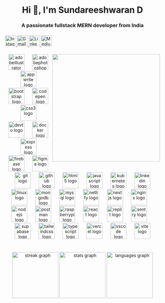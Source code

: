 <h1 align="center">Hi 👋, I'm Sundareeshwaran D</h1>

###
<h3 align="center">A passionate fullstack MERN developer from India</h3>

###

<div align="left">
  <a href="https://www.instagram.com/sanjay_sundareeshwaran/" target="_blank">
      <img src="https://img.shields.io/static/v1?message=Instagram&logo=instagram&label=&color=E4405F&logoColor=white&labelColor=&style=for-the-badge" height="35" alt="Instagram" />
    </a>
    <a href="mailto:sundareeshwaran@gmail.com" target="_blank">
      <img src="https://img.shields.io/static/v1?message=Gmail&logo=gmail&label=&color=D14836&logoColor=white&labelColor=&style=for-the-badge" height="35" alt="Gmail" />
    </a>
    <a href="https://www.linkedin.com/in/sundareeshwaran/" target="_blank">
      <img src="https://img.shields.io/static/v1?message=LinkedIn&logo=linkedin&label=&color=0077B5&logoColor=white&labelColor=&style=for-the-badge" height="35" alt="LinkedIn" />
    </a>
    <a href="https://medium.com/@sundareeshwarand" target="_blank">
      <img src="https://img.shields.io/static/v1?message=Medium&logo=medium&label=&color=12100E&logoColor=white&labelColor=&style=for-the-badge" height="35" alt="Medium" />
    </a>
</div>

###

<img align="right" height="350" src="https://images.squarespace-cdn.com/content/v1/5769fc401b631bab1addb2ab/1541580611624-TE64QGKRJG8SWAIUS7NS/ke17ZwdGBToddI8pDm48kPoswlzjSVMM-SxOp7CV59BZw-zPPgdn4jUwVcJE1ZvWQUxwkmyExglNqGp0IvTJZamWLI2zvYWH8K3-s_4yszcp2ryTI0HqTOaaUohrI8PI6FXy8c9PWtBlqAVlUS5izpdcIXDZqDYvprRqZ29Pw0o/coding-freak.gif"  />

###

<div align="center">
  <img src="https://skillicons.dev/icons?i=ai" height="52" alt="adobeillustrator logo"  />
  <img width="18" />
  <img src="https://skillicons.dev/icons?i=ps" height="52" alt="adobephotoshop logo"  />
  <img width="18" />
  <img src="https://skillicons.dev/icons?i=appwrite" height="52" alt="appwrite logo"  />
  <img width="18" />
  <img src="https://skillicons.dev/icons?i=bootstrap" height="52" alt="bootstrap logo"  />
  <img width="18" />
  <img src="https://skillicons.dev/icons?i=codepen" height="52" alt="codepen logo"  />
  <img width="18" />
  <img src="https://skillicons.dev/icons?i=css" height="52" alt="css3 logo"  />
  <img width="18" />
  <img src="https://skillicons.dev/icons?i=devto" height="52" alt="devto logo"  />
  <img width="18" />
  <img src="https://skillicons.dev/icons?i=docker" height="52" alt="docker logo"  />
  <img width="18" />
  <img src="https://skillicons.dev/icons?i=express" height="52" alt="express logo"  />
  <img width="18" />
  <img src="https://skillicons.dev/icons?i=firebase" height="52" alt="firebase logo"  />
  <img width="18" />
  <img src="https://skillicons.dev/icons?i=figma" height="52" alt="figma logo"  />
  <img width="18" />
  <img src="https://skillicons.dev/icons?i=git" height="52" alt="git logo"  />
  <img width="18" />
  <img src="https://skillicons.dev/icons?i=github" height="52" alt="github logo"  />
  <img width="18" />
  <img src="https://skillicons.dev/icons?i=html" height="52" alt="html5 logo"  />
  <img width="18" />
  <img src="https://skillicons.dev/icons?i=js" height="52" alt="javascript logo"  />
  <img width="18" />
  <img src="https://skillicons.dev/icons?i=kubernetes" height="52" alt="kubernetes logo"  />
  <img width="18" />
  <img src="https://skillicons.dev/icons?i=linkedin" height="52" alt="linkedin logo"  />
  <img width="18" />
  <img src="https://skillicons.dev/icons?i=linux" height="52" alt="linux logo"  />
  <img width="18" />
  <img src="https://skillicons.dev/icons?i=mongodb" height="52" alt="mongodb logo"  />
  <img width="18" />
  <img src="https://skillicons.dev/icons?i=mysql" height="52" alt="mysql logo"  />
  <img width="18" />
  <img src="https://skillicons.dev/icons?i=netlify" height="52" alt="netlify logo"  />
  <img width="18" />
  <img src="https://skillicons.dev/icons?i=nextjs" height="52" alt="nextjs logo"  />
  <img width="18" />
  <img src="https://skillicons.dev/icons?i=nginx" height="52" alt="nginx logo"  />
  <img width="18" />
  <img src="https://skillicons.dev/icons?i=nodejs" height="52" alt="nodejs logo"  />
  <img width="18" />
  <img src="https://skillicons.dev/icons?i=postman" height="52" alt="postman logo"  />
  <img width="18" />
  <img src="https://skillicons.dev/icons?i=raspberrypi" height="52" alt="raspberrypi logo"  />
  <img width="18" />
  <img src="https://skillicons.dev/icons?i=react" height="52" alt="react logo"  />
  <img width="18" />
  <img src="https://skillicons.dev/icons?i=replit" height="52" alt="replit logo"  />
  <img width="18" />
  <img src="https://skillicons.dev/icons?i=sentry" height="52" alt="sentry logo"  />
  <img width="18" />
  <img src="https://skillicons.dev/icons?i=supabase" height="52" alt="supabase logo"  />
  <img width="18" />
  <img src="https://skillicons.dev/icons?i=tailwind" height="52" alt="tailwindcss logo"  />
  <img width="18" />
  <img src="https://skillicons.dev/icons?i=ts" height="52" alt="typescript logo"  />
  <img width="18" />
  <img src="https://skillicons.dev/icons?i=vercel" height="52" alt="vercel logo"  />
  <img width="18" />
  <img src="https://skillicons.dev/icons?i=vscode" height="52" alt="vscode logo"  />
  <img width="18" />
  <img src="https://skillicons.dev/icons?i=vite" height="52" alt="vite logo"  />
</div>

###

<br clear="both">

<div align="center">
  <img src="https://streak-stats.demolab.com?user=Sundareeshwaran&locale=en&mode=daily&theme=dracula&hide_border=true&border_radius=5&order=3" height="150" alt="streak graph"  />
  <img src="https://github-readme-stats.vercel.app/api?username=Sundareeshwaran&hide_title=false&hide_rank=false&show_icons=true&include_all_commits=true&count_private=true&disable_animations=false&theme=dracula&locale=en&hide_border=true&order=1" height="150" alt="stats graph"  />
  <img src="https://github-readme-stats.vercel.app/api/top-langs?username=Sundareeshwaran&locale=en&hide_title=false&layout=compact&card_width=320&langs_count=5&theme=dracula&hide_border=true&order=2" height="150" alt="languages graph"  />
</div>

###

